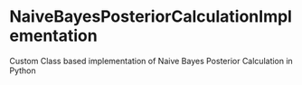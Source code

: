 # NaiveBayesPosteriorCalculationImplementation
Custom Class based implementation of Naive Bayes Posterior Calculation in Python
